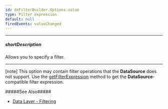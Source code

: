 ```yaml
---
id: dxFilterBuilder.Options.value
type: Filter expression
default: null
firedEvents: valueChanged
---
```

---
##### shortDescription
Allows you to specify a filter.

---
[note] This option may contain filter operations that the **DataSource** does not support. Use the [getFilterExpression](/Documentation/ApiReference/UI_Widgets/dxFilterBuilder/Methods/#getFilterExpression) method to get the **DataSource**-compatible filter expression.

#####See Also#####
- [Data Layer - Filtering](/Documentation/Guide/Data_Layer/Data_Layer/#Reading_Data/Filtering)